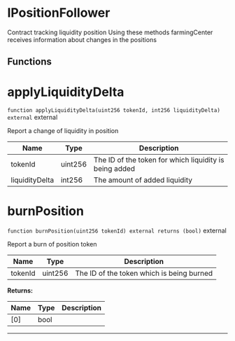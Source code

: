 

# IPositionFollower

Contract tracking liquidity position
Using these methods farmingCenter receives information about changes in the positions




## Functions
# applyLiquidityDelta


`function applyLiquidityDelta(uint256 tokenId, int256 liquidityDelta) external`  external

Report a change of liquidity in position



| Name | Type | Description |
| ---- | ---- | ----------- |
| tokenId | uint256 | The ID of the token for which liquidity is being added |
| liquidityDelta | int256 | The amount of added liquidity |


# burnPosition


`function burnPosition(uint256 tokenId) external returns (bool)`  external

Report a burn of position token



| Name | Type | Description |
| ---- | ---- | ----------- |
| tokenId | uint256 | The ID of the token which is being burned |

**Returns:**

| Name | Type | Description |
| ---- | ---- | ----------- |
| [0] | bool |  |



---


